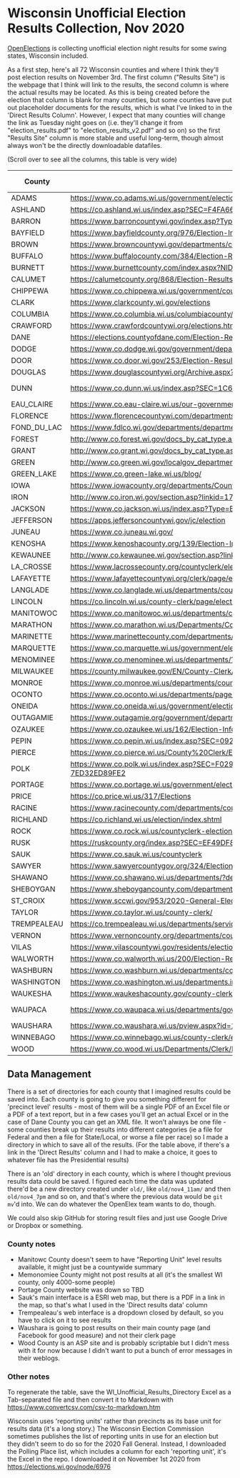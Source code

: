 
# Wisconsin Unofficial Election Results Collection, Nov 2020

[OpenElections](http://openelections.net/news/2020/10/31/unofficial-results.html) is collecting unofficial election night results for some swing states, Wisconsin included. 

As a first step, here's all 72 Wisconsin counties and where I think they'll post election results on November 3rd. The first column ("Results Site") is the webpage that I think will link to the results, the second column is where the actual results may be located. As this is being created before the election that column is blank for many counties, but some counties have put out placeholder documents for the results, which is what I've linked to in the 'Direct Results Column'. However, I expect that many counties will change the link as Tuesday night goes on (i.e. they'll change it from "election_results.pdf" to "election_results_v2.pdf" and so on) so the first "Results Site" column is more stable and useful long-term, though almost always won't be the directly downloadable datafiles. 

(Scroll over to see all the columns, this table is very wide)


|County     |Results Site                                                                                                                                  |Direct Results Data                                                                                                                                                          |Local Data Copy                 |
|-----------|----------------------------------------------------------------------------------------------------------------------------------------------|-----------------------------------------------------------------------------------------------------------------------------------------------------------------------------|--------------------------------|
|ADAMS      |https://www.co.adams.wi.us/government/elections                                                                                               |https://drive.google.com/drive/folders/1Sjo4pw4RXporOaaU7FYlBsiZXZ9G1nXG                                                                                                     |[ADAMS](2020/ADAMS/)            |
|ASHLAND    |https://co.ashland.wi.us/index.asp?SEC=F4FA66A8-3935-4609-BBA0-B5CDD1A245EF&Type=B_BASIC                                                      |                                                                                                                                                                             |[ASHLAND](2020/ASHLAND/)        |
|BARRON     |https://www.barroncountywi.gov/index.asp?Type=B_LIST&SEC={F29AC191-3D6E-469C-8C91-9EE7497C9404}                                               |https://www.co.barron.wi.us/elections_2020_11.cfm?categoryID=1                                                                                                               |[BARRON](2020/BARRON/)          |
|BAYFIELD   |https://www.bayfieldcounty.org/976/Election-Information                                                                                       |https://www.bayfieldcounty.org/DocumentCenter/View/10703/Election-Results-11-03-2020                                                                                         |[BAYFIELD](2020/BAYFIELD/)      |
|BROWN      |https://www.browncountywi.gov/departments/county-clerk/elections/2020-election-results/                                                       |https://www.browncountywi.gov/i/f/files/County-Clerk/Elections/Election%20Results/2020/November/Canvass%20Report%20-%20Zero.pdf                                              |[BROWN](2020/BROWN/)            |
|BUFFALO    |https://www.buffalocounty.com/384/Election-Results                                                                                            |                                                                                                                                                                             |[BUFFALO](2020/BUFFALO/)        |
|BURNETT    |https://www.burnettcounty.com/index.aspx?NID=798                                                                                              |https://www.burnettcounty.com/DocumentCenter/View/8476                                                                                                                       |[BURNETT](2020/BURNETT/)        |
|CALUMET    |https://calumetcounty.org/868/Election-Results                                                                                                |                                                                                                                                                                             |[CALUMET](2020/CALUMET/)        |
|CHIPPEWA   |https://www.co.chippewa.wi.us/government/county-clerk/elections/election-results                                                              |https://www.co.chippewa.wi.us/home/showdocument?id=29626                                                                                                                     |[CHIPPEWA](2020/CHIPPEWA/)      |
|CLARK      |https://www.clarkcounty.wi.gov/elections                                                                                                      |                                                                                                                                                                             |[CLARK](2020/CLARK/)            |
|COLUMBIA   |https://www.co.columbia.wi.us/columbiacounty/countyclerk/CountyClerkHome/ElectionVoterInformation/ElectionReturnResults/tabid/105/Default.aspx|https://www.co.columbia.wi.us/columbiacounty/countyclerk/CountyClerkHome/ElectionVoterInformation/ElectionReturnResults/November3,2020ElectionResults/tabid/9214/Default.aspx|[COLUMBIA](2020/COLUMBIA/)      |
|CRAWFORD   |https://www.crawfordcountywi.org/elections.html                                                                                               |https://www.scribd.com/document/481676058/general-election-tally?secret_password=mpltMYuEIKidXhseIROB                                                                        |[CRAWFORD](2020/CRAWFORD/)      |
|DANE       |https://elections.countyofdane.com/Election-Result/124                                                                                        |https://api.countyofdane.com/api/v1/elections/precinctresults/124/0004                                                                                                       |[DANE](2020/DANE/)              |
|DODGE      |https://www.co.dodge.wi.gov/government/departments-a-d/county-clerk/election-information/election-results                                     |https://www.co.dodge.wi.gov/home/showdocument?id=40226                                                                                                                       |[DODGE](2020/DODGE/)            |
|DOOR       |https://www.co.door.wi.gov/253/Election-Results                                                                                               |                                                                                                                                                                             |[DOOR](2020/DOOR/)              |
|DOUGLAS    |https://www.douglascountywi.org/Archive.aspx?AMID=38                                                                                          |                                                                                                                                                                             |[DOUGLAS](2020/DOUGLAS/)        |
|DUNN       |https://www.co.dunn.wi.us/index.asp?SEC=1C6F203F-D9D5-4982-8C84-2DF9CFF4DEA7&Type=B_BASIC                                                     |https://www.co.dunn.wi.us/vertical/Sites/%7BD750D8EC-F485-41AF-8057-2CE69E2B175A%7D/uploads/Nov_3_2020_-_President_of_the_United_States_-_Unofficial_Tabular_Statement.pdf   |[DUNN](2020/DUNN/)              |
|EAU_CLAIRE |https://www.co.eau-claire.wi.us/our-government/departments-and-facilities/department-directory/county-clerk/elections/election-results        |https://www.co.eau-claire.wi.us/home/showdocument?id=38118                                                                                                                   |[EAU_CLAIRE](2020/EAU_CLAIRE/)  |
|FLORENCE   |https://www.florencecountywi.com/departments/?department=62c845306816&subdepartment=5a3cd9a64e97                                              |                                                                                                                                                                             |[FLORENCE](2020/FLORENCE/)      |
|FOND_DU_LAC|https://www.fdlco.wi.gov/departments/departments-a-e/county-clerk/election-results                                                            |                                                                                                                                                                             |[FOND_DU_LAC](2020/FOND_DU_LAC/)|
|FOREST     |http://www.co.forest.wi.gov/docs_by_cat_type.asp?doccatid=320&locid=145                                                                       |                                                                                                                                                                             |[FOREST](2020/FOREST/)          |
|GRANT      |http://www.co.grant.wi.gov/docs_by_cat_type.asp?doccatid=209&locid=147                                                                        |                                                                                                                                                                             |[GRANT](2020/GRANT/)            |
|GREEN      |http://www.co.green.wi.gov/localgov_departments_details.asp?deptid=105&locid=148                                                              |                                                                                                                                                                             |[GREEN](2020/GREEN/)            |
|GREEN_LAKE |https://www.co.green-lake.wi.us/blog/                                                                                                         |                                                                                                                                                                             |[GREEN_LAKE](2020/GREEN_LAKE/)  |
|IOWA       |https://www.iowacounty.org/departments/CountyClerk/elections                                                                                  |https://onedrive.live.com/View.aspx?resid=3B8590FB83D36ADC!227&authkey=!AMt23ISdf4uhORI                                                                                      |[IOWA](2020/IOWA/)              |
|IRON       |http://www.co.iron.wi.gov/section.asp?linkid=1749&locid=180                                                                                   |                                                                                                                                                                             |[IRON](2020/IRON/)              |
|JACKSON    |https://www.co.jackson.wi.us/index.asp?Type=B_BASIC&SEC={C7C57985-CF54-421A-A7ED-12A7D9583E23}                                                |                                                                                                                                                                             |[JACKSON](2020/JACKSON/)        |
|JEFFERSON  |https://apps.jeffersoncountywi.gov/jc/election                                                                                                |                                                                                                                                                                             |[JEFFERSON](2020/JEFFERSON/)    |
|JUNEAU     |https://www.co.juneau.wi.gov/                                                                                                                 |                                                                                                                                                                             |[JUNEAU](2020/JUNEAU/)          |
|KENOSHA    |https://www.kenoshacounty.org/139/Election-Information                                                                                        |                                                                                                                                                                             |[KENOSHA](2020/KENOSHA/)        |
|KEWAUNEE   |http://www.co.kewaunee.wi.gov/section.asp?linkid=2231&locid=192                                                                               |http://www.co.kewaunee.wi.gov/section.asp?linkid=2231&locid=192                                                                                                              |[KEWAUNEE](2020/KEWAUNEE/)      |
|LA_CROSSE  |https://www.lacrossecounty.org/countyclerk/elections.asp                                                                                      |https://www.lacrossecounty.org/countyclerk/docs/EL52.html                                                                                                                    |[LA_CROSSE](2020/LA_CROSSE/)    |
|LAFAYETTE  |https://www.lafayettecountywi.org/clerk/page/election-results                                                                                 |https://www.lafayettecountywi.org/sites/default/files/fileattachments/county_clerk/page/52791/11.03.2020_unofficial_results.1.pdf                                            |[LAFAYETTE](2020/LAFAYETTE/)    |
|LANGLADE   |https://www.co.langlade.wi.us/departments/county-clerk/general/election-night-results/                                                        |https://www.co.langlade.wi.us/i/f/files/Election%20Night%20Results%20November%203%2C%202020(1).pdf                                                                           |[LANGLADE](2020/LANGLADE/)      |
|LINCOLN    |https://co.lincoln.wi.us/county-clerk/page/election-results                                                                                   |https://co.lincoln.wi.us/sites/default/files/fileattachments/county_clerk/page/27231/precinct_report.pdf                                                                     |[LINCOLN](2020/LINCOLN/)        |
|MANITOWOC  |https://www.co.manitowoc.wi.us/departments/county-clerk/election/                                                                             |http://elections.co.manitowoc.wi.us:8011/nsccalo/eltotals                                                                                                                    |[MANITOWOC](2020/MANITOWOC/)    |
|MARATHON   |https://www.co.marathon.wi.us/Departments/CountyClerk/Elections/Results.aspx                                                                  |https://www.co.marathon.wi.us/Departments/CountyClerk/Elections/Results.aspx?report=2                                                                                        |[MARATHON](2020/MARATHON/)      |
|MARINETTE  |https://www.marinettecounty.com/departments/county-clerk/elections-results/                                                                   |                                                                                                                                                                             |[MARINETTE](2020/MARINETTE/)    |
|MARQUETTE  |https://www.co.marquette.wi.us/government/election-information                                                                                |                                                                                                                                                                             |[MARQUETTE](2020/MARQUETTE/)    |
|MENOMINEE  |https://www.co.menominee.wi.us/departments/?department=5731885a8cad&subdepartment=402210b044b7                                                |                                                                                                                                                                             |[MENOMINEE](2020/MENOMINEE/)    |
|MILWAUKEE  |https://county.milwaukee.gov/EN/County-Clerk/Election-Commission/Election-Results/2020                                                        |                                                                                                                                                                             |[MILWAUKEE](2020/MILWAUKEE/)    |
|MONROE     |https://www.co.monroe.wi.us/departments/county-clerk/elections                                                                                |                                                                                                                                                                             |[MONROE](2020/MONROE/)          |
|OCONTO     |https://www.co.oconto.wi.us/departments/page_d1f30170287b/?department=f5452e69b8b4&subdepartment=8079634192d4                                 |https://www.co.oconto.wi.us/i_oconto/pu/d1f30170287b/unofficial_results_with_cover_11-3-20.pdf                                                                               |[OCONTO](2020/OCONTO/)          |
|ONEIDA     |https://www.co.oneida.wi.us/government/election-information/                                                                                  |                                                                                                                                                                             |[ONEIDA](2020/ONEIDA/)          |
|OUTAGAMIE  |https://www.outagamie.org/government/departments-a-e/county-clerk/elections/elections-by-year/2020-elections                                  |https://www.outagamie.org/government/departments-a-e/county-clerk/elections/election-results                                                                                 |[OUTAGAMIE](2020/OUTAGAMIE/)    |
|OZAUKEE    |https://www.co.ozaukee.wi.us/162/Election-Information                                                                                         |https://www.co.ozaukee.wi.us/DocumentCenter/View/14387/StatementOfVotesCast-11-3-20                                                                                          |[OZAUKEE](2020/OZAUKEE/)        |
|PEPIN      |https://www.co.pepin.wi.us/index.asp?SEC=092B2767-F982-4943-8E5E-8D84BD565B3E&Type=B_BASIC                                                    |                                                                                                                                                                             |[PEPIN](2020/PEPIN/)            |
|PIERCE     |https://www.co.pierce.wi.us/County%20Clerk/Election_Main.html                                                                                 |                                                                                                                                                                             |[PIERCE](2020/PIERCE/)          |
|POLK       |https://www.co.polk.wi.us/index.asp?SEC=F0290B73-C5B7-423C-8361-A23149FE3C82&Type=B_LIST#8F10F935-1B7C-4C5A-BDC5-7ED32ED89FE2                 |http://www2.co.polk.wi.us/coclerk/election/FederalStateResults.pdf                                                                                                           |[POLK](2020/POLK/)              |
|PORTAGE    |https://www.co.portage.wi.us/government/election-information-and-results/elections-2020||[PORTAGE](2020/PORTAGE/)|
|PRICE      |https://co.price.wi.us/317/Elections                                                                                                          |                                                                                                                                                                             |[PRICE](2020/PRICE/)            |
|RACINE     |https://www.racinecounty.com/departments/county-clerk/election-information/election-results                                                   |https://www.racinecounty.com/Home/ShowDocument?id=34629                                                                                                                      |[RACINE](2020/RACINE/)          |
|RICHLAND   |https://co.richland.wi.us/election/index.shtml                                                                                                |                                                                                                                                                                             |[RICHLAND](2020/RICHLAND/)      |
|ROCK       |https://www.co.rock.wi.us/countyclerk-election-information#election-results                                                                   |https://www.co.rock.wi.us/results11032020                                                                                                                                    |[ROCK](2020/ROCK/)              |
|RUSK       |https://ruskcounty.org/index.asp?SEC=EF49DF82-6E5E-4326-8FAF-4A6B7D9C9A66&DE=742EAB2B-2C90-41C9-A57E-D4F710123C55                             |                                                                                                                                                                             |[RUSK](2020/RUSK/)              |
|SAUK       |https://www.co.sauk.wi.us/countyclerk                                                                                                         |https://gis.co.sauk.wi.us/scan/Elections/Nov2020/AllResults.pdf                                                                                                              |[SAUK](2020/SAUK/)              |
|SAWYER     |https://www.sawyercountygov.org/324/Election-Information                                                                                      |http://files.sawyercountygov.org/PublicView/Election/electionResults2020-11-03.xls                                                                                           |[SAWYER](2020/SAWYER/)          |
|SHAWANO    |https://www.co.shawano.wi.us/departments/?department=cfd952f05894&subdepartment=1bcb2502f9c8                                                  |                                                                                                                                                                             |[SHAWANO](2020/SHAWANO/)        |
|SHEBOYGAN  |https://www.sheboygancounty.com/departments/departments-a-e/county-clerk/elections/unofficial-results-for-election                            |                                                                                                                                                                             |[SHEBOYGAN](2020/SHEBOYGAN/)    |
|ST_CROIX   |https://www.sccwi.gov/953/2020-General-Election                                                                                               |                                                                                                                                                                             |[ST_CROIX](2020/ST_CROIX/)      |
|TAYLOR     |https://www.co.taylor.wi.us/county-clerk/                                                                                                     |                                                                                                                                                                             |[TAYLOR](2020/TAYLOR/)          |
|TREMPEALEAU|https://co.trempealeau.wi.us/departments/service_departments/county_clerk/elections.php                                                       |                                                                                                                                                                             |[TREMPEALEAU](2020/TREMPEALEAU/)|
|VERNON     |https://www.vernoncounty.org/departments/county_clerk/2020_election_results.php                                                               |                                                                                                                                                                             |[VERNON](2020/VERNON/)          |
|VILAS      |https://www.vilascountywi.gov/residents/elections/election_results.php                                                                        |                                                                                                                                                                             |[VILAS](2020/VILAS/)            |
|WALWORTH   |https://www.co.walworth.wi.us/200/Election-Results-Details                                                                                    |                                                                                                                                                                             |[WALWORTH](2020/WALWORTH/)      |
|WASHBURN   |https://www.co.washburn.wi.us/departments/county-clerk                                                                                        |                                                                                                                                                                             |[WASHBURN](2020/WASHBURN/)      |
|WASHINGTON |https://www.co.washington.wi.us/departments.iml?mdl=departments.mdl&ID=CLK                                                                    |                                                                                                                                                                             |[WASHINGTON](2020/WASHINGTON/)  |
|WAUKESHA   |https://www.waukeshacounty.gov/county-clerk/election-information/election-results/                                                            |                                                                                                                                                                             |[WAUKESHA](2020/WAUKESHA/)      |
|WAUPACA    |https://www.co.waupaca.wi.us/departments/government_departments/county_clerk/elections.php                                                    |https://cms.revize.com/revize/waupaca/County%20Clerk/Elections/Nov%203%202020/Contests%20By%20Reporting%20Unit%2011-3-2020%20Backup%20Document%20page%20split.pdf            |[WAUPACA](2020/WAUPACA/)        |
|WAUSHARA   |https://www.co.waushara.wi.us/pview.aspx?id=13372&catid=636                                                                                   |                                                                                                                                                                             |[WAUSHARA](2020/WAUSHARA/)      |
|WINNEBAGO  |https://www.co.winnebago.wi.us/county-clerk/election-information                                                                              |                                                                                                                                                                             |[WINNEBAGO](2020/WINNEBAGO/)    |
|WOOD       |https://www.co.wood.wi.us/Departments/Clerk/Election/Default.aspx?ElectionID=20GWIWOO                                                         |                                                                                                                                                                             |[WOOD](2020/WOOD/)              |



## Data Management
There is a set of directories for each county that I imagined results could be saved into. Each county is going to give you something different for 'precinct level' results - most of them will be a single PDF of an Excel file or a PDF of a text report, but in a few cases you'll get an actual Excel or in the case of Dane County you can get an XML file. It won't always be one file - some counties break up their results into different categories (ie a file for Federal and then a file for State/Local, or worse a file per race) so I made a directory in which to save all of the results. (For the table above, if there's a link in the 'Direct Results' column and I had to make a choice, it goes to whatever file has the Presidential results)

There is an 'old' directory in each county, which is where I thought previous results data could be saved. I figured each time the data was updated there'd be a new directory created under `old/`, like `old/nov4_11am/` and then `old/nov4_7pm` and so on, and that's where the previous data would be `git mv`'d into. We can do whatever the OpenElex team wants to do, though.

We could also skip GitHub for storing result files and just use Google Drive or Dropbox or something.

### County notes
* Manitowc County doesn't seem to have "Reporting Unit" level results available, it might just be a countywide summary
* Memonomiee County might not post results at all (it's the smallest WI county, only 4000-some people)
* Portage County website was down so TBD
* Sauk's main interface is a ESRI web map, but there is a PDF in a link in the map, so that's what I used in the 'Direct results data' column
* Trempealeau's web interface is a dropdown closed by default, so you have to click on it to see results
* Waushara is going to post results on their main county page (and Facebook for good measure) and not their clerk page
* Wood County is an ASP site and is probably scriptable but I didn't mess with it for now because I didn't want to put a bunch of error messages in their weblogs.

### Other notes
To regenerate the table, save the WI_Unofficial_Results_Directory Excel as a Tab-separated file and then convert it to Markdown with https://www.convertcsv.com/csv-to-markdown.htm

Wisconsin uses 'reporting units' rather than precincts as its base unit for results data (it's a long story.) The Wisconsin Election Commission sometimes publishes the list of reporting units in use for an election but they didn't seem to do so for the 2020 Fall General. Instead, I downloaded the Polling Place list, which includes a column for each 'reporting unit', it's the Excel in the repo. I downloaded it on November 1st 2020 from https://elections.wi.gov/node/6976
